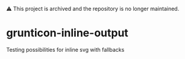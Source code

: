 :warning: This project is archived and the repository is no longer maintained.

grunticon-inline-output
=======================

Testing possibilities for inline svg with fallbacks
